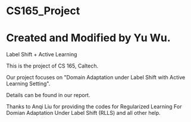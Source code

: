 # CS165_Project
# Created and Modified by Yu Wu.
Label Shift + Active Learning

This is the project of CS 165, Caltech.

Our project focuses on "Domain Adaptation under Label Shift with Active Learning Setting".

Details can be found in our report.

Thanks to Anqi Liu for providing the codes for Regularized Learning For Domian Adaptation Under Label Shift (RLLS) and all other help.
